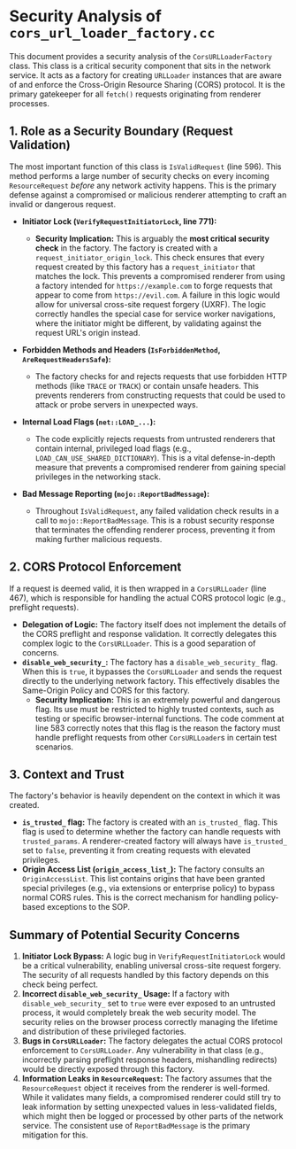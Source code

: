 # Security Analysis of `cors_url_loader_factory.cc`

This document provides a security analysis of the `CorsURLLoaderFactory` class. This class is a critical security component that sits in the network service. It acts as a factory for creating `URLLoader` instances that are aware of and enforce the Cross-Origin Resource Sharing (CORS) protocol. It is the primary gatekeeper for all `fetch()` requests originating from renderer processes.

## 1. Role as a Security Boundary (Request Validation)

The most important function of this class is `IsValidRequest` (line 596). This method performs a large number of security checks on every incoming `ResourceRequest` *before* any network activity happens. This is the primary defense against a compromised or malicious renderer attempting to craft an invalid or dangerous request.

- **Initiator Lock (`VerifyRequestInitiatorLock`, line 771):**
  - **Security Implication:** This is arguably the **most critical security check** in the factory. The factory is created with a `request_initiator_origin_lock`. This check ensures that every request created by this factory has a `request_initiator` that matches the lock. This prevents a compromised renderer from using a factory intended for `https://example.com` to forge requests that appear to come from `https://evil.com`. A failure in this logic would allow for universal cross-site request forgery (UXRF). The logic correctly handles the special case for service worker navigations, where the initiator might be different, by validating against the request URL's origin instead.

- **Forbidden Methods and Headers (`IsForbiddenMethod`, `AreRequestHeadersSafe`):**
  - The factory checks for and rejects requests that use forbidden HTTP methods (like `TRACE` or `TRACK`) or contain unsafe headers. This prevents renderers from constructing requests that could be used to attack or probe servers in unexpected ways.

- **Internal Load Flags (`net::LOAD_...`):**
  - The code explicitly rejects requests from untrusted renderers that contain internal, privileged load flags (e.g., `LOAD_CAN_USE_SHARED_DICTIONARY`). This is a vital defense-in-depth measure that prevents a compromised renderer from gaining special privileges in the networking stack.

- **Bad Message Reporting (`mojo::ReportBadMessage`):**
  - Throughout `IsValidRequest`, any failed validation check results in a call to `mojo::ReportBadMessage`. This is a robust security response that terminates the offending renderer process, preventing it from making further malicious requests.

## 2. CORS Protocol Enforcement

If a request is deemed valid, it is then wrapped in a `CorsURLLoader` (line 467), which is responsible for handling the actual CORS protocol logic (e.g., preflight requests).

- **Delegation of Logic:** The factory itself does not implement the details of the CORS preflight and response validation. It correctly delegates this complex logic to the `CorsURLLoader`. This is a good separation of concerns.
- **`disable_web_security_`:** The factory has a `disable_web_security_` flag. When this is `true`, it bypasses the `CorsURLLoader` and sends the request directly to the underlying network factory. This effectively disables the Same-Origin Policy and CORS for this factory.
  - **Security Implication:** This is an extremely powerful and dangerous flag. Its use must be restricted to highly trusted contexts, such as testing or specific browser-internal functions. The code comment at line 583 correctly notes that this flag is the reason the factory must handle preflight requests from other `CorsURLLoader`s in certain test scenarios.

## 3. Context and Trust

The factory's behavior is heavily dependent on the context in which it was created.

- **`is_trusted_` flag:** The factory is created with an `is_trusted_` flag. This flag is used to determine whether the factory can handle requests with `trusted_params`. A renderer-created factory will always have `is_trusted_` set to `false`, preventing it from creating requests with elevated privileges.
- **Origin Access List (`origin_access_list_`):** The factory consults an `OriginAccessList`. This list contains origins that have been granted special privileges (e.g., via extensions or enterprise policy) to bypass normal CORS rules. This is the correct mechanism for handling policy-based exceptions to the SOP.

## Summary of Potential Security Concerns

1.  **Initiator Lock Bypass:** A logic bug in `VerifyRequestInitiatorLock` would be a critical vulnerability, enabling universal cross-site request forgery. The security of all requests handled by this factory depends on this check being perfect.
2.  **Incorrect `disable_web_security_` Usage:** If a factory with `disable_web_security_` set to `true` were ever exposed to an untrusted process, it would completely break the web security model. The security relies on the browser process correctly managing the lifetime and distribution of these privileged factories.
3.  **Bugs in `CorsURLLoader`:** The factory delegates the actual CORS protocol enforcement to `CorsURLLoader`. Any vulnerability in that class (e.g., incorrectly parsing preflight response headers, mishandling redirects) would be directly exposed through this factory.
4.  **Information Leaks in `ResourceRequest`:** The factory assumes that the `ResourceRequest` object it receives from the renderer is well-formed. While it validates many fields, a compromised renderer could still try to leak information by setting unexpected values in less-validated fields, which might then be logged or processed by other parts of the network service. The consistent use of `ReportBadMessage` is the primary mitigation for this.